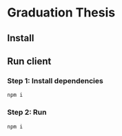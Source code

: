 # Graduation Thesis
## Install

## Run client
### Step 1: Install dependencies
`npm i`
### Step 2: Run
`npm i`
